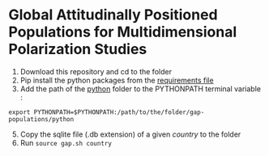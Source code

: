 # Global Attitudinally Positioned Populations for Multidimensional Polarization Studies


1. Download this repository and cd to the folder
2. Pip install the python packages from  the [requirements file](https://github.com/jimenaRL/gap-populations/tree/main/python/requirements.txt) 
3. Add the path of the [python](https://github.com/jimenaRL/gap-populations/tree/main/python) folder to the PYTHONPATH terminal variable :

`export PYTHONPATH=$PYTHONPATH:/path/to/the/folder/gap-populations/python`
   
5. Copy the sqlite file (.db extension) of a given *country* to the folder
6. Run `source gap.sh country`
